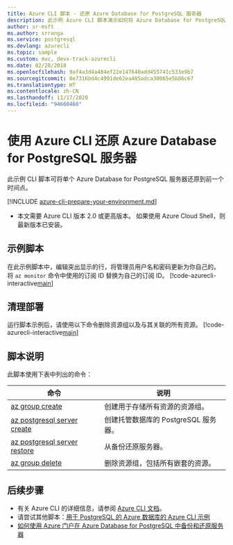 ```yaml
---
title: Azure CLI 脚本 - 还原 Azure Database for PostgreSQL 服务器
description: 此示例 Azure CLI 脚本演示如何将 Azure Database for PostgreSQL 服务器及其数据库还原到前一个时间点。
author: sr-msft
ms.author: srranga
ms.service: postgresql
ms.devlang: azurecli
ms.topic: sample
ms.custom: mvc, devx-track-azurecli
ms.date: 02/28/2018
ms.openlocfilehash: 9af4a3d4a484ef22e147640add455741c533e9b7
ms.sourcegitcommit: 8e7316bd4c4991de62ea485adca30065e5b86c67
ms.translationtype: HT
ms.contentlocale: zh-CN
ms.lasthandoff: 11/17/2020
ms.locfileid: "94660468"
---
```

# <a name="restore-an-azure-database-for-postgresql-server-using-azure-cli"></a>使用 Azure CLI 还原 Azure Database for PostgreSQL 服务器
此示例 CLI 脚本可将单个 Azure Database for PostgreSQL 服务器还原到前一个时间点。

[!INCLUDE [azure-cli-prepare-your-environment.md](../../../includes/azure-cli-prepare-your-environment.md)]

- 本文需要 Azure CLI 版本 2.0 或更高版本。 如果使用 Azure Cloud Shell，则最新版本已安装。

## <a name="sample-script"></a>示例脚本
在此示例脚本中，编辑突出显示的行，将管理员用户名和密码更新为你自己的。 将 `az monitor` 命令中使用的订阅 ID 替换为自己的订阅 ID。
[!code-azurecli-interactive[main](../../../cli_scripts/postgresql/backup-restore/backup-restore.sh?highlight=15-16 "Restore Azure Database for PostgreSQL.")]

## <a name="clean-up-deployment"></a>清理部署
运行脚本示例后，请使用以下命令删除资源组以及与其关联的所有资源。 
[!code-azurecli-interactive[main](../../../cli_scripts/postgresql/backup-restore/delete-postgresql.sh  "Delete the resource group.")]

## <a name="script-explanation"></a>脚本说明
此脚本使用下表中列出的命令：

| **命令** | **说明** |
|---|---|
| [az group create](/cli/azure/group) | 创建用于存储所有资源的资源组。 |
| [az postgresql server create](/cli/azure/postgres/server#az-postgres-server-create) | 创建托管数据库的 PostgreSQL 服务器。 |
| [az postgresql server restore](/cli/azure/postgres/server#az-postgres-server-restore) | 从备份还原服务器。 |
| [az group delete](/cli/azure/group) | 删除资源组，包括所有嵌套的资源。 |

## <a name="next-steps"></a>后续步骤
- 有关 Azure CLI 的详细信息，请参阅 [Azure CLI 文档](/cli/azure)。
- 请尝试其他脚本：[用于 PostgreSQL 的 Azure 数据库的 Azure CLI 示例](../sample-scripts-azure-cli.md)
- [如何使用 Azure 门户在 Azure Database for PostgreSQL 中备份和还原服务器](../howto-restore-server-portal.md)
